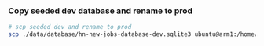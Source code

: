 

### Copy seeded dev database and rename to prod

```bash
# scp seeded dev and rename to prod
scp ./data/database/hn-new-jobs-database-dev.sqlite3 ubuntu@arm1:/home/ubuntu/traefik-proxy/apps/hn-new-jobs/data/database/hn-new-jobs-database-prod.sqlite3

```